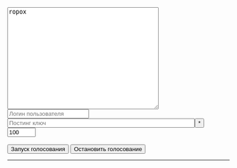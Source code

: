 <style>

img {
    width:22px;
    float:left; 
     margin:0;
}

</style>          

<div id="options" class="login">
<div>
    <textarea id="voteaccounts" required rows="15" cols="40" placeholder="Аккаунты за которые голосовать. Через запятую" onkeyup="showAccounts(this)">ropox</textarea>
    <br>
    <input id="username" type="text" required class="text" name="username" placeholder="Логин пользователя">
    <br>
    <input id="k" type="password" required class="text" name="password" placeholder="Постинг ключ" size="50"><button onclick="toggleKey()" title="Показать ключ">*</button>
    <br>
    <input id="votepower" type="number" value="100" class="text" name="text" min="0" max="100" size="15" placeholder="Сила голоса %">
</div>
<br>
<button onclick="startVoting()" class="signin">
Запуск голосования
</button>
<button onclick="stopVoting()" class="signin">
Остaновить голосование
</button>

<hr>
</div>
<div id="accounts_view"></div>
<div id="nicedata"></div>

<script src="golos.js"></script>
<script src="votebot.js" onload="recoverData()"></script>
